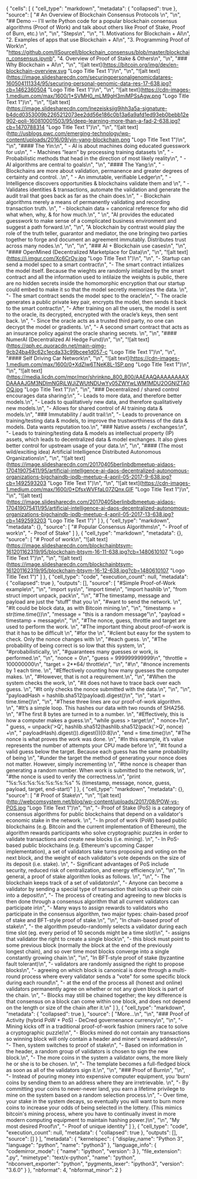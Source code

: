 {
 "cells": [
  {
   "cell_type": "markdown",
   "metadata": {
    "collapsed": true
   },
   "source": [
    "# An Overview of Blockchain Consensus Protocols \n",
    "\n",
    "## Demo -- I'll write Python code for a popular blockchain consensus algorithms (Proof of Work) and talk about others like Proof of Stake, Proof of Burn, etc.) \n",
    "\n",
    "Steps\n",
    "\n",
    "1. Motivations for Blockchain + AI\n",
    "2. Examples of apps that use Blockchain + AI\n",
    "3. Programming Proof of Work\n",
    "https://github.com/llSourcell/blockchain_consensus/blob/master/blockchain_consensus.ipynb",
    "4. Overview of Proof of Stake & Others\n",
    "\n",
    "### Why Blockchain + AI\n",
    "\n",
    "![alt text](https://bitcoin.org/img/dev/en-blockchain-overview.svg \"Logo Title Text 1\")\n",
    "\n",
    "![alt text](https://image.slidesharecdn.com/securingpersonalgenomicdatares-160504111334/95/securing-personal-genomic-data-res-17-638.jpg?cb=1462360504 \"Logo Title Text 1\")\n",
    "\n",
    "![alt text](https://cdn-images-1.medium.com/max/1600/1*SVMH0_mLM9gH3miMPSsAgw.png \"Logo Title Text 1\")\n",
    "\n",
    "![alt text](https://image.slidesharecdn.com/lnezeisksjig9jhh3a5a-signature-b4dcd0353009b2265212073ee2dd56e186c0b13a6a9afd1ed93eb0bebb12e902-poli-160810001503/95/deep-learning-more-than-a-fad-2-638.jpg?cb=1470788314 \"Logo Title Text 1\")\n",
    "\n",
    "![alt text](http://usblogs.pwc.com/emerging-technology/wp-content/uploads/2016/09/yin-yang-blockchain.png \"Logo Title Text 1\")\n",
    "\n",
    "#### The Yin:\n",
    " - AI is about machines doing educated guesswork for us\n",
    " - Machines “learn” by processing training datasets \n",
    " - Probabilistic methods that head in the direction of most likely reality\n",
    " - AI algorithms are central to goals\n",
    "\n",
    "#### The Yang:\n",
    " - Blockchains are more about validation, permanence and greater degrees of certainty and control.  .\n",
    " - An immutable, verifiable Ledger\n",
    " - Intelligence discovers opportunities & blockchains validate them and \n",
    " - Validates identities & transactions, automate the validation and generate the audit trail that goes back as far as the chain does.\n",
    " - Blockchain algorithms merely a means of permanently validating and recording transaction truth. \n",
    " - blockchain data = canonical reference for who did what when, why, & for how much.\n",
    " \n",
    "AI provides the educated guesswork to make sense of a complicated business environment and suggest a path forward.\n",
    "\n",
    "A blockchain by contrast would play the role of the truth teller, guarantor and mediator, the one bringing two parties together to forge and document an agreement immutably. Distributes trust across many nodes.\n",
    "\n",
    "\n",
    "### AI + Blockchain use cases\n",
    "\n",
    "#### OpenMined (Decentralized Marketplace for Data)\n",
    "\n",
    "![alt text](https://i.imgur.com/Xc6CrOy.jpg \"Logo Title Text 1\")\n",
    "\n",
    "- Startup can send a model spec to a smart contract\n",
    "- The smart contract intializes the model itself. Because the wieghts are randomly intialized by the smart contract and all the information used to intilaize the weights is public, there are no hidden secrets inside the homomorphic encryption that our startup could embed to make it so that the model secretly memorizes the data. \n",
    "- The smart contract sends the model spec to the oracle\n",
    "- The oracle generates a public private key pair, encrypts the model, then sends it back to the smart contract\n",
    "- After training on all the users, the model is sent to the oracle, its decrypted, encrypted with the oracle’s keys, then sent back. \n",
    "- Since the oracle acts as a trusted third party, no one can decrypt the model or gradients. \n",
    "- A second smart contract that acts as an insurance policy against the oracle sharing secrets.  \n",
    "\n",
    "#### NumerAI (Decentralized AI Hedge Fund)\n",
    "\n",
    "![alt text](https://qph.ec.quoracdn.net/main-qimg-9cb24ba49c62c1ecda33c99bcee1d057-c \"Logo Title Text 1\")\n",
    "\n",
    "#### Self Driving Car Network\n",
    "\n",
    "![alt text](https://cdn-images-1.medium.com/max/1600/0*XdZlw6TNeK8L-1SP.png \"Logo Title Text 1\")\n",
    "\n",
    "![alt text](https://media.licdn.com/mpr/mpr/shrinknp_800_800/AAEAAQAAAAAAAAXDAAAAJGM3NDlmNGRjLWJiZWUtNDUwYy05ZWYwLWM1MDU2OGNlZTA0OQ.jpg \"Logo Title Text 1\")\n",
    "\n",
    "### Decentralized / shared control encourages data sharing:\n",
    "- Leads to more data, and therefore better models.\n",
    "- Leads to qualitatively new data, and therefore qualitatively new models.\n",
    "- Allows for shared control of AI training data & models.\n",
    "### Immutability / audit trail:\n",
    "- Leads to provenance on training/testing data & models, to improve the trustworthiness of the data & models. Data wants reputation too.\n",
    "### Native assets / exchanges:\n",
    "- Leads to training/testing data & models as intellectual property (IP) assets, which leads to decentralized data & model exchanges. It also gives better control for upstream usage of your data.\n",
    "\n",
    "#### (The most wild/exciting idea) Artificial Intelligence Distributed Autonomous Organizations\n",
    "\n",
    "![alt text](https://image.slidesharecdn.com/20170405berlinbdbmeetup-aidaos-170419075411/95/artificial-intelligence-ai-daos-decentralized-autonomous-organizations-bigchaindb-ipdb-meetup-4-april-05-2017-9-638.jpg?cb=1492593203 \"Logo Title Text 1\")\n",
    "\n",
    "![alt text](https://cdn-images-1.medium.com/max/1600/0*DfsxWVFfaL07ZQnx.GIF \"Logo Title Text 1\")\n",
    "\n",
    "![alt text](https://image.slidesharecdn.com/20170405berlinbdbmeetup-aidaos-170419075411/95/artificial-intelligence-ai-daos-decentralized-autonomous-organizations-bigchaindb-ipdb-meetup-4-april-05-2017-13-638.jpg?cb=1492593203 \"Logo Title Text 1\")"
   ]
  },
  {
   "cell_type": "markdown",
   "metadata": {},
   "source": [
    "# Popular Consensus Algorithms\n",
    "- Proof of work\n",
    "- Proof of Stake"
   ]
  },
  {
   "cell_type": "markdown",
   "metadata": {},
   "source": [
    "# Proof of work\n",
    "![alt text](https://image.slidesharecdn.com/blockchainbtsym-161201162319/95/blockchain-btsym-16-11-638.jpg?cb=1480610107 \"Logo Title Text 1\")\n",
    "\n",
    "![alt text](https://image.slidesharecdn.com/blockchainbtsym-161201162319/95/blockchain-btsym-16-12-638.jpg?cb=1480610107 \"Logo Title Text 1\")"
   ]
  },
  {
   "cell_type": "code",
   "execution_count": null,
   "metadata": {
    "collapsed": true
   },
   "outputs": [],
   "source": [
    "#Simple Proof-of-Work example\n",
    "\n",
    "import sys\n",
    "import time\n",
    "import hashlib \n",
    "from struct import unpack, pack\n",
    "\n",
    "#The timestamp, message and payload are just the “stuff” that you \n",
    "#want to send the network. \n",
    "#It could be block data, as with Bitcoin mining.\n",
    "\n",
    "timestamp = str(time.time())\n",
    "message = \"this is a random message\"\n",
    "payload = timestamp + message\n",
    "\n",
    "#The nonce, guess, throttle and target are used to perform the work. \n",
    "#The important thing about proof-of-work is that it has to be difficult \n",
    "#for the \n",
    "#client but easy for the system to check. Only the nonce changes with \n",
    "#each guess. \n",
    "#The probability of being correct is so low that this system, \n",
    "#probabilistically, \n",
    "#guarantees many guesses or work, is performed.\n",
    "\n",
    "nonce = 0\n",
    "guess = 999999999999\n",
    "throttle = 100000000\n",
    "target = 2**64/ throttle\n",
    "\n",
    "#\n",
    "#nonce increments by 1 each time. \n",
    "#Effectively counting how many guesses the computer makes. \n",
    "#However, that is not a requirement.\n",
    "\n",
    "#When the system checks the work, \n",
    "#it does not have to trace back over each guess. \n",
    "#It only checks the nonce submitted with the data.\n",
    "\n",
    "\n",
    "payloadHash = hashlib.sha512(payload).digest()\n",
    "\n",
    "start = time.time()\n",
    "\n",
    "#These three lines are our proof-of-work algorithm. \n",
    "#It’s a simple loop. This hashes our data with two rounds of SHA256. \n",
    "#The first 8 bytes are turned in to a number. \n",
    "#Effectively, this is how a computer makes a guess.\n",
    "while guess > target:\n",
    "    nonce+1\n",
    "    guess, = unpack('>Q', hashlib.sha512(hashlib.sha512(pack('>Q', nonce) +\n",
    "                                                       payloadHash).digest()).digest())[0:8]\n",
    "end = time.time()\n",
    "#The nonce is what proves the work was done. \n",
    "#In this example, it’s value represents the number of attempts your CPU made before \n",
    "#it found a valid guess below the target. Because each guess has the same probability of being \n",
    "#under the target the method of generating your nonce does not matter. However, simply incrementing \n",
    "#the nonce is cheaper than generating a random number. When work is submitted to the network, \n",
    "#the nonce is used to verify the correctness.\n",
    "print \"%s:%s:%s:%s:%s:%s:%s\" % (timestamp, message, nonce, guess, payload, target, end-start)"
   ]
  },
  {
   "cell_type": "markdown",
   "metadata": {},
   "source": [
    "# Proof of Stake\n",
    "\n",
    "![alt text](http://webcomsystem.net/blog/wp-content/uploads/2017/08/POW-vs-POS.jpg \"Logo Title Text 1\")\n",
    "\n",
    "- Proof of Stake (PoS) is a category of consensus algorithms for public blockchains that depend on a validator's economic stake in the network. \n",
    "- In proof of work (PoW) based public blockchains (e.g. Bitcoin and the current implementation of Ethereum), the algorithm rewards participants who solve cryptographic puzzles in order to validate transactions and create new blocks (i.e. mining). \n",
    "- In PoS-based public blockchains (e.g. Ethereum's upcoming Casper implementation), a set of validators take turns proposing and voting on the next block, and the weight of each validator's vote depends on the size of its deposit (i.e. stake). \n",
    "- Significant advantages of PoS include security, reduced risk of centralization, and energy efficiency.\n",
    "\n",
    "In general, a proof of stake algorithm looks as follows. \n",
    "\n",
    "- The blockchain keeps track of a set of validators\n",
    "- Anyone can become a validator by sending a special type of transaction that locks up their coin into a deposit\n",
    "- The process of creating and agreeing to new blocks is then done through a consensus algorithm that all current validators can participate in\n",
    "- Many ways to assign rewards to validators who participate in the consensus algorithm, two major types: chain-based proof of stake and BFT-style proof of stake.\n",
    "\n",
    "In chain-based proof of stake\n",
    "- the algorithm pseudo-randomly selects a validator during each time slot (eg. every period of 10 seconds might be a time slot)\n",
    "- assigns that validator the right to create a single block\n",
    "- this block must point to some previous block (normally the block at the end of the previously longest chain), and so over time most blocks converge into a single constantly growing chain.\n",
    "\n",
    "In BFT-style proof of stake (byzantine fault tolerant)\n",
    "- validators are randomly assigned the right to propose blocks\n",
    "- agreeing on which block is canonical is done through a multi-round process where every validator sends a \"vote\" for some specific block during each round\n",
    "- at the end of the process all (honest and online) validators permanently agree on whether or not any given block is part of the chain. \n",
    "- Blocks may still be chained together; the key difference is that consensus on a block can come within one block, and does not depend on the length or size of the chain after it.\n"
   ]
  },
  {
   "cell_type": "markdown",
   "metadata": {
    "collapsed": true
   },
   "source": [
    "More...\n",
    "\n",
    "### Proof of Activity (hybrid PoW + PoS) - DeCred governenance currency\n",
    "\n",
    "- Mining kicks off in a traditional proof-of-work fashion (miners race to solve a cryptographic puzzle)\n",
    "- Blocks mined do not contain any transactions so winning block will only contain a header and miner's reward address\n",
    "- Then,  system switches to proof of stake\n",
    "- Based on information in the header, a random group of validators is chosen to sign the new block.\n",
    "- The more coins in the system a validator owns, the more likely he or she is to be chosen. \n",
    "- The template becomes a full-fledged block as soon as all of the validators sign it.\n",
    "\n",
    "### Proof of Burn\n",
    "\n",
    "- Instead of pouring money into expensive computer equipment, you 'burn' coins by sending them to an address where they are irretrievable. \n",
    "- By committing your coins to never-never land, you earn a lifetime privilege to mine on the system based on a random selection process.\n",
    "- Over time, your stake in the system decays, so eventually you will want to burn more coins to increase your odds of being selected in the lottery. (This mimics bitcoin's mining process, where you have to continually invest in more modern computing equipment to maintain hashing power.)\n",
    "\n",
    "My most desired Proof\n",
    "- Proof of unique identity"
   ]
  },
  {
   "cell_type": "code",
   "execution_count": null,
   "metadata": {
    "collapsed": true
   },
   "outputs": [],
   "source": []
  }
 ],
 "metadata": {
  "kernelspec": {
   "display_name": "Python 3",
   "language": "python",
   "name": "python3"
  },
  "language_info": {
   "codemirror_mode": {
    "name": "ipython",
    "version": 3
   },
   "file_extension": ".py",
   "mimetype": "text/x-python",
   "name": "python",
   "nbconvert_exporter": "python",
   "pygments_lexer": "ipython3",
   "version": "3.6.0"
  }
 },
 "nbformat": 4,
 "nbformat_minor": 2
}
